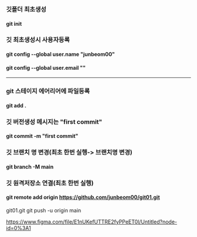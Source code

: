 ### 깃폴더 최초생성
#### git init
### 깃 최초생성시 사용자등록
#### git config --global user.name "junbeom00"
#### git config --global user.email ""

----
### git 스테이지 에어리어에 파일등록
#### git add .
### 깃 버전생성 메시지는 "first commit"
#### git commit -m "first commit"
### 깃 브랜치 명 변경(최초 한번 실행-> 브랜치명 변경)
#### git branch -M main
### 깃 원격저장소 연결(최초 한번 실행)
#### git remote add origin https://github.com/junbeom00/git01.git
git01.git
git push -u origin main

https://www.figma.com/file/E1nUKefUTTRE2fyPPeET0l/Untitled?node-id=0%3A1